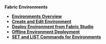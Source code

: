 <strong>Fabric Environments<strong>
        

<ul>
        <li><a href="/articles/25_environments/01_environments_overview.md">Environments Overview</a></li>
        <li><a href="/articles/25_environments/02_create_new_environment.md">Create and Edit Environment</a></li>
        <studio><li><a href="/articles/25_environments/03_deploy_env_from_Fabric_Studio.md">Deploy Environment from Fabric Studio</a></li></studio>
		<studio><li><a href="/articles/25_environments/04_offline_deployment.md">Offline Environment Deployment</a></li></studio>
		<li><a href="/articles/25_environments/05_set_and_list_commands.md">SET and LIST Commands for Environments</a></li>
</ul>











